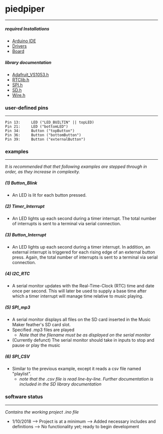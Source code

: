 # piedpiper
---
##### required Installations
- [Arduino IDE](https://www.arduino.cc/en/Main/Software)
- [Drivers](https://learn.adafruit.com/adafruit-huzzah32-esp32-feather/using-with-arduino-ide)
- [Board](https://github.com/espressif/arduino-esp32/blob/master/docs/arduino-ide/windows.md)

##### library documentation
- [Adafruit_VS1053.h](https://github.com/adafruit/Adafruit_VS1053_Library)
- [RTClib.h](https://learn.adafruit.com/ds1307-real-time-clock-breakout-board-kit/arduino-library)
- [SPI.h](https://www.arduino.cc/en/Reference/SPI)
- [SD.h](https://www.arduino.cc/en/Reference/SD)
- [Wire.h](https://www.arduino.cc/en/Reference/Wire)

### user-defined pins
---
    Pin 13:     LED ("LED_BUILTIN" || topLED)
    Pin 21:     LED ("bottomLED")
    Pin 34:     Button ("topButton")
    Pin 36:     Button ("bottomButton")
    Pin 39:     Button ("externalButton")

### examples
---
*It is recommended that thet following examples are stepped through in order, as they increase in complexity.*
##### (1) Button_Blink
- An LED is lit for each button pressed.

##### (2) Timer_Interrupt
- An LED lights up each second during a timer interrupt. The total number of interrupts is sent to a terminal via serial connection.

##### (3) Button_Interrupt
- An LED lights up each second during a timer interrupt. In addition, an external interrupt is triggered for each rising edge of an external button press. Again, the total number of interrupts is sent to a terminal via serial connection.

##### (4) I2C_RTC
- A serial monitor updates with the Real-Time-Clock (RTC) time and date once per second. This will later be used to supply a base time after which a timer interrupt will manage time relative to music playing.

##### (5) SPI_mp3
- A serial monitor displays all files on the SD card inserted in the Music Maker feather's SD card slot.
- Specified .mp3 files are played
    - *Note that the filename must be as displayed on the serial monitor*
- (Currently defunct) The serial monitor should take in inputs to stop and pause or play the music

##### (6) SPI_CSV
- Similar to the previous example, except it reads a csv file named "playlist".
    - *note that the .csv file is read line-by-line. Further documentation is included in the SD library documentation*

### software status
---
*Contains the working project .ino file*
- 1/10/2018
        --> Project is at a minimum
        --> Added necessary includes and definitions
        --> No functionality yet; ready to begin development
